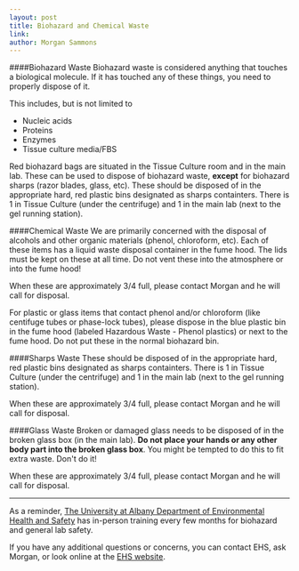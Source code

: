 ```yaml
---
layout: post
title: Biohazard and Chemical Waste
link: 
author: Morgan Sammons
---
```


####Biohazard Waste
Biohazard waste is considered anything that touches a biological molecule. If it has touched any of these things, you need to properly dispose of it.

This includes, but is not limited to

* Nucleic acids
* Proteins
* Enzymes
* Tissue culture media/FBS

Red biohazard bags are situated in the Tissue Culture room and in the main lab. These can be used to dispose of biohazard waste, **except** for biohazard sharps (razor blades, glass, etc). These should be disposed of in the appropriate hard, red plastic bins designated as sharps containters. There is 1 in Tissue Culture (under the centrifuge) and 1 in the main lab (next to the gel running station). 

####Chemical Waste
We are primarily concerned with the disposal of alcohols and other organic materials (phenol, chloroform, etc). Each of these items has a liquid waste disposal container in the fume hood. The lids must be kept on these at all time. Do not vent these into the atmosphere or into the fume hood!

When these are approximately 3/4 full, please contact Morgan and he will call for disposal. 

For plastic or glass items that contact phenol and/or chloroform (like centifuge tubes or phase-lock tubes), please dispose in the blue plastic bin in the fume hood (labeled Hazardous Waste - Phenol plastics) or next to the fume hood. Do not put these in the normal biohazard bin. 

####Sharps Waste
These should be disposed of in the appropriate hard, red plastic bins designated as sharps containters. There is 1 in Tissue Culture (under the centrifuge) and 1 in the main lab (next to the gel running station). 

When these are approximately 3/4 full, please contact Morgan and he will call for disposal. 

####Glass Waste
Broken or damaged glass needs to be disposed of in the broken glass box (in the main lab). **Do not place your hands or any other body part into the broken glass box**. You might be tempted to do this to fit extra waste. Don't do it! 

When these are approximately 3/4 full, please contact Morgan and he will call for disposal. 

----------------

As a reminder, [The University at Albany Department of Environmental Health and Safety](https://www.albany.edu/ehs/) has in-person training every few months for biohazard and general lab safety. 

If you have any additional questions or concerns, you can contact EHS, ask Morgan, or look online at the [EHS website](https://www.albany.edu/ehs/laboratorysafety.shtml). 

